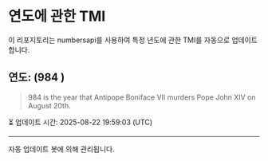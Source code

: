 
# 연도에 관한 TMI

이 리포지토리는 numbersapi를 사용하여 특정 년도에 관한 TMI를 자동으로 업데이트합니다.

## 연도: (984 )
> 984 is the year that Antipope Boniface VII murders Pope John XIV on August 20th.

⏳ 업데이트 시간: 2025-08-22 19:59:03 (UTC)

---
자동 업데이트 봇에 의해 관리됩니다.
